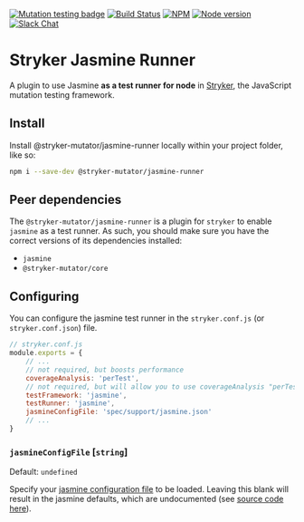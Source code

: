 [![Mutation testing badge](https://img.shields.io/endpoint?style=flat&url=https%3A%2F%2Fbadge-api.stryker-mutator.io%2Fgithub.com%2Fstryker-mutator%2Fstryker%2Fmaster%3Fmodule%3Djasmine-runner)](https://dashboard.stryker-mutator.io/reports/github.com/stryker-mutator/stryker/master?module=jasmine-runner)
[![Build Status](https://github.com/stryker-mutator/stryker/workflows/CI/badge.svg)](https://github.com/stryker-mutator/stryker/actions?query=workflow%3ACI+branch%3Amaster)
[![NPM](https://img.shields.io/npm/dm/@stryker-mutator/jasmine-runner.svg)](https://www.npmjs.com/package/@stryker-mutator/jasmine-runner)
[![Node version](https://img.shields.io/node/v/@stryker-mutator/jasmine-runner.svg)](https://img.shields.io/node/v/@stryker-mutator/jasmine-runner.svg)
[![Slack Chat](https://img.shields.io/badge/slack-chat-brightgreen.svg?logo=slack)](https://join.slack.com/t/stryker-mutator/shared_invite/enQtOTUyMTYyNTg1NDQ0LTU4ODNmZDlmN2I3MmEyMTVhYjZlYmJkOThlNTY3NTM1M2QxYmM5YTM3ODQxYmJjY2YyYzllM2RkMmM1NjNjZjM)

# Stryker Jasmine Runner

A plugin to use Jasmine **as a test runner for node** in [Stryker](https://stryker-mutator.io), the JavaScript mutation testing framework.

## Install

Install @stryker-mutator/jasmine-runner locally within your project folder, like so:

```bash
npm i --save-dev @stryker-mutator/jasmine-runner
```

## Peer dependencies

The `@stryker-mutator/jasmine-runner` is a plugin for `stryker` to enable `jasmine` as a test runner.
As such, you should make sure you have the correct versions of its dependencies installed:

* `jasmine`
* `@stryker-mutator/core`

## Configuring

You can configure the jasmine test runner in the `stryker.conf.js` (or `stryker.conf.json`) file.

```javascript
// stryker.conf.js
module.exports = {
    // ...
    // not required, but boosts performance
    coverageAnalysis: 'perTest',
    // not required, but will allow you to use coverageAnalysis "perTest". Note: This requires `stryker-jasmine` to also be installed.
    testFramework: 'jasmine',
    testRunner: 'jasmine',
    jasmineConfigFile: 'spec/support/jasmine.json'
    // ...
}
```

### `jasmineConfigFile` [`string`]

Default: `undefined`

Specify your [jasmine configuration file](https://jasmine.github.io/setup/nodejs.html#configuration) to be loaded.
Leaving this blank will result in the jasmine defaults, which are undocumented (see [source code here](https://github.com/jasmine/jasmine-npm/blob/master/lib/jasmine.js#L10-L38)).
